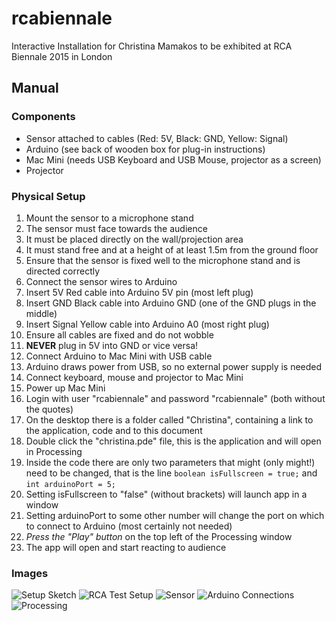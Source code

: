 # rcabiennale
Interactive Installation for Christina Mamakos to be exhibited at RCA Biennale 2015 in London

## Manual

### Components
- Sensor attached to cables (Red: 5V, Black: GND, Yellow: Signal)
- Arduino (see back of wooden box for plug-in instructions)
- Mac Mini (needs USB Keyboard and USB Mouse, projector as a screen)
- Projector

### Physical Setup
1. Mount the sensor to a microphone stand
  1. The sensor must face towards the audience
  2. It must be placed directly on the wall/projection area
  3. It must stand free and at a height of at least 1.5m from the ground floor
  4. Ensure that the sensor is fixed well to the microphone stand and is directed correctly
2. Connect the sensor wires to Arduino
  1. Insert 5V Red cable into Arduino 5V pin (most left plug)
  2. Insert GND Black cable into Arduino GND (one of the GND plugs in the middle)
  3. Insert Signal Yellow cable into Arduino A0 (most right plug)
  4. Ensure all cables are fixed and do not wobble
  5. **NEVER** plug in 5V into GND or vice versa!
3. Connect Arduino to Mac Mini with USB cable
  1. Arduino draws power from USB, so no external power supply is needed
4. Connect keyboard, mouse and projector to Mac Mini
  1. Power up Mac Mini
  2. Login with user "rcabiennale" and password "rcabiennale" (both without the quotes)
  3. On the desktop there is a folder called "Christina", containing a link to the application, code and to this document
5. Double click the "christina.pde" file, this is the application and will open in Processing
  1. Inside the code there are only two parameters that might (only might!) need to be changed, that is the line `boolean isFullscreen = true;` and `int arduinoPort = 5;`
  2. Setting isFullscreen to "false" (without brackets) will launch app in a window
  3. Setting arduinoPort to some other number will change the port on which to connect to Arduino (most certainly not needed)
6. *Press the "Play" button* on the top left of the Processing window
7. The app will open and start reacting to audience

### Images

![Setup Sketch](https://raw.github.com/alberto2000/rcabiennale/master/img/rcabiennale_setup.png)
![RCA Test Setup](https://raw.github.com/alberto2000/rcabiennale/master/img/test_setup.jpg)
![Sensor](https://raw.github.com/alberto2000/rcabiennale/master/img/sensor.jpg)
![Arduino Connections](https://raw.github.com/alberto2000/rcabiennale/master/img/arduino_connections.jpg)
![Processing](https://raw.github.com/alberto2000/rcabiennale/master/img/processing.jpg)